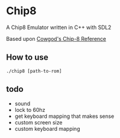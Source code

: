 # Chip8

A Chip8 Emulator written in C++ with SDL2  

Based upon [Cowgod's Chip-8 Reference](http://devernay.free.fr/hacks/chip8/C8TECH10.HTM)  

## How to use

`./chip8 [path-to-rom]`

## todo

- sound
- lock to 60hz
- get keyboard mapping that makes sense
- custom screen size
- custom keyboard mapping
